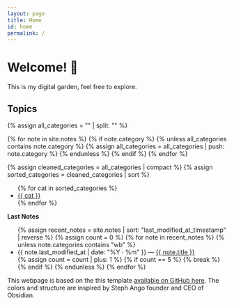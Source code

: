 ```yaml
---
layout: page
title: Home
id: home
permalink: /
---
```


# Welcome! 🌱

This is my digital garden, feel free to explore. 

<h2>Topics</h2>

{% assign all_categories = "" | split: "" %}

{% for note in site.notes %}
  {% if note.category %}
    {% unless all_categories contains note.category %}
      {% assign all_categories = all_categories | push: note.category %}
    {% endunless %}
  {% endif %}
{% endfor %}

{% assign cleaned_categories = all_categories | compact %}
{% assign sorted_categories = cleaned_categories | sort %}

<ul>
  {% for cat in sorted_categories %}
    <li>
      <a class="internal-link" href="{{ site.baseurl }}/{{ cat | slugify }}">
        {{ cat }}
      </a>
    </li>
  {% endfor %}
</ul>

<strong>Last Notes</strong>

<ul>
  {% assign recent_notes = site.notes | sort: "last_modified_at_timestamp" | reverse %}
  {% assign count = 0 %}
  {% for note in recent_notes %}
    {% unless note.categories contains "wb" %}
      <li>
        {{ note.last_modified_at | date: "%Y · %m" }} — 
        <a class="internal-link" href="{{ site.baseurl }}{{ note.url }}">{{ note.title }}</a>
      </li>
      {% assign count = count | plus: 1 %}
      {% if count == 5 %}
        {% break %}
      {% endif %}
    {% endunless %}
  {% endfor %}
</ul>

<style>
  .wrapper {
    max-width: 46em;
  }
</style>

This webpage is based on the this template [available on GitHub here](https://github.com/maximevaillancourt/digital-garden-jekyll-template). The colors and structure are inspired by Steph Ango founder and CEO of Obsidian. 

